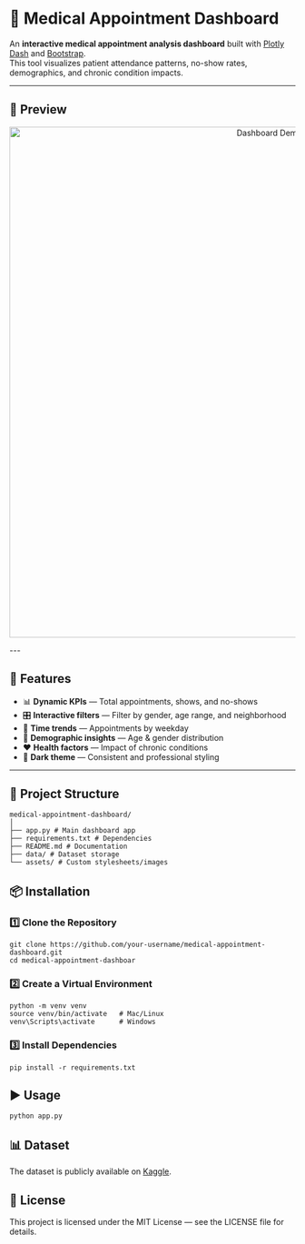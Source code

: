 # 🏥 Medical Appointment Dashboard

An **interactive medical appointment analysis dashboard** built with [Plotly Dash](https://dash.plotly.com/) and [Bootstrap](https://dash-bootstrap-components.opensource.faculty.ai/).  
This tool visualizes patient attendance patterns, no-show rates, demographics, and chronic condition impacts.

---

## 📸 Preview
<p align="center">
  <img src="./assets/dashboard-demo.gif" alt="Dashboard Demo" width="900">
</p>
---

## 🚀 Features
- 📊 **Dynamic KPIs** — Total appointments, shows, and no-shows
- 🎛 **Interactive filters** — Filter by gender, age range, and neighborhood
- 📅 **Time trends** — Appointments by weekday
- 🧍 **Demographic insights** — Age & gender distribution
- ❤️ **Health factors** — Impact of chronic conditions
- 🌙 **Dark theme** — Consistent and professional styling

---

## 📂 Project Structure
```
medical-appointment-dashboard/
│
├── app.py # Main dashboard app
├── requirements.txt # Dependencies
├── README.md # Documentation
├── data/ # Dataset storage
└── assets/ # Custom stylesheets/images
```

## 📦 Installation

### 1️⃣ Clone the Repository
```
git clone https://github.com/your-username/medical-appointment-dashboard.git
cd medical-appointment-dashboar
```

### 2️⃣ Create a Virtual Environment
```
python -m venv venv
source venv/bin/activate   # Mac/Linux
venv\Scripts\activate      # Windows
```

### 3️⃣ Install Dependencies
```
pip install -r requirements.txt
```

## ▶️ Usage
```
python app.py
```

## 📊 Dataset

The dataset is publicly available on [Kaggle](https://www.kaggle.com/datasets/joniarroba/noshowappointments).

## 📜 License

This project is licensed under the MIT License — see the LICENSE file for details.
